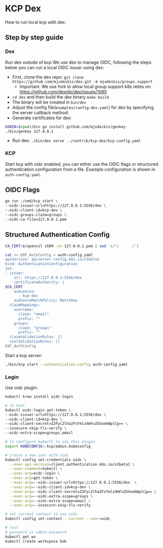 # KCP Dex

How to run local kcp with dex.

## Step by step guide

### Dex

Run dex outside of kcp
We use dex to manage OIDC, following the steps below you can run a local OIDC issuer using dex:

* First, clone the dex repo: `git clone https://github.com/mjudeikis/dex.git -b mjudeikis/groups.support`
  * Important: We use fork to allow local group support k8s relies on: https://github.com/dexidp/dex/issues/1080
* `cd dex` and then build the dex binary `make build`
* The binary will be created in `bin/dex`
* Adjust the config file(`examples/config-dev.yaml`) for dex by specifying the server callback method:
* Generate certificates for dex:
```bash
GOBIN=$(pwd)/bin go install github.com/mjudeikis/genkey
./bin/genkey 127.0.0.1
```

* Run dex: `./bin/dex serve ../contrib/kcp-dex/kcp-config.yaml `


### KCP

Start kcp with oidc enabled, you can either use the OIDC flags or structured authentication configuration from a file. Example configuration is shown in `auth-config.yaml`.

## OIDC Flags

```bash
go run ./cmd/kcp start \
--oidc-issuer-url=https://127.0.0.1:5556/dex \
--oidc-client-id=kcp-dev \
--oidc-groups-claim=groups \
--oidc-ca-file=127.0.0.1.pem
```

## Structured Authentication Config

```bash
CA_CERT=$(openssl x509 -in 127.0.0.1.pem | sed 's/^/      /')
```
```bash
cat << EOF_AuthConfig > auth-config.yaml
apiVersion: apiserver.config.k8s.io/v1beta1
kind: AuthenticationConfiguration
jwt:
- issuer:
    url: https://127.0.0.1:5556/dex
    certificateAuthority: |
$CA_CERT
    audiences:
      - kcp-dev
    audienceMatchPolicy: MatchAny
  claimMappings:
    username:
      claim: "email"
      prefix: ""
    groups:
      claim: "groups"
      prefix: ""
  claimValidationRules: []
  userValidationRules: []
EOF_AuthConfig
```

Start a kcp server:

```bash
./bin/kcp start --authentication-config auth-config.yaml
```

### Login

Use oidc plugin:

```bash
kubectl krew install oidc-login

# to test
kubectl oidc-login get-token \
--oidc-issuer-url=https://127.0.0.1:5556/dex \
--oidc-client-id=kcp-dev \
--oidc-client-secret=Z2Fyc2lha2FsYmlzdmFuZGVuekWplCg== \
--insecure-skip-tls-verify \
--oidc-extra-scope=groups,email

# to configure kubectl to use this plugin
export KUBECONFIG=.kcp/admin.kubeconfig

# create a new user with oidc
kubectl config set-credentials oidc \
  --exec-api-version=client.authentication.k8s.io/v1beta1 \
  --exec-command=kubectl \
  --exec-arg=oidc-login \
  --exec-arg=get-token \
  --exec-arg=--oidc-issuer-url=https://127.0.0.1:5556/dex  \
  --exec-arg=--oidc-client-id=kcp-dev \
  --exec-arg=--oidc-client-secret=Z2Fyc2lha2FsYmlzdmFuZGVuekWplCg== \
  --exec-arg=--oidc-extra-scope=groups \
  --exec-arg=--oidc-extra-scope=email \
  --exec-arg=--insecure-skip-tls-verify

# set current context to use oidc
kubectl config set-context --current --user=oidc

# test
# password is admin:password
kubectl get ws
kubectl create workspace bob
